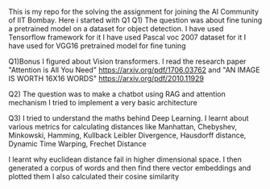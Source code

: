 This is my repo for the solving the assignment for joining the AI Community of IIT Bombay.
Here i started with Q1 
Q1) The question was about fine tuning a pretrained model on a dataset for object detection.
    I have used Tensorflow framework for it
    I have used Pascal voc 2007 dataset for it
I have used for VGG16 pretrained model for fine tuning


Q1)Bonus 
I figured about Vision transformers. 
I read the research paper "Attention is All You Need"                       https://arxiv.org/pdf/1706.03762
                      and "AN IMAGE IS WORTH 16X16 WORDS"                   https://arxiv.org/pdf/2010.11929

Q2) The question was to make a chatbot using RAG and attention mechanism
I tried to implement a very basic architecture


Q3) I tried to understand the maths behind Deep Learning.
    I learnt about various metrics for calculating distances like Manhattan, Chebyshev,
    Minkowski, Hamming, Kullback Leibler Divergence, Hausdorff distance, Dynamic Time Warping, Frechet Distance

I learnt why euclidean distance fail in higher dimensional space.
I then generated a corpus of words and then find there vector embeddings and plotted them
I also calculated their cosine similarity
